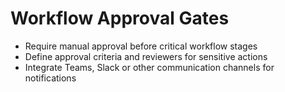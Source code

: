 # Workflow Approval Gates

- Require manual approval before critical workflow stages
- Define approval criteria and reviewers for sensitive actions
- Integrate Teams, Slack or other communication channels for notifications
